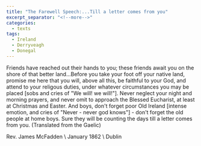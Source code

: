 ```yaml
---
title: "The Farewell Speech:...Till a letter comes from you"
excerpt_separator: "<!--more-->"
categories:
  - texts
tags:
  - Ireland
  - Derryveagh
  - Donegal
---
```

Friends have reached out their hands to you; these friends await you on the shore of that better land...Before you take your foot off your native land, promise me here that you will, above all this, be faithful to your God, and attend to your religous duties, under whatever circumstances you may be placed [sobs and cries of "We will! we will!"]. Never neglect your night and morning prayers, and never omit to approach the Blessed Eucharist, at least at Christmas and Easter. And boys, don't forget poor Old Ireland [intense emotion, and cries of "Never - never god knows"] - don't forget the old people at home boys. Sure they will be counting the days till a letter comes from you. (Translated from the Gaelic)
<!--more-->

Rev. James McFadden    \\
January 1862    \\
Dublin
